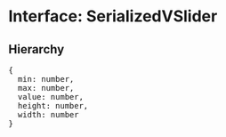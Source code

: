 # Interface: SerializedVSlider

## Hierarchy

<Hierarchy
  :extend="{name: 'SerializedUINode', link: './serialized-ui-node'}"
/>

<pre>
{
  min: number,
  max: number,
  value: number,
  height: number,
  width: number
}
</pre>
